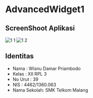 # AdvancedWidget1

## ScreenShoot Aplikasi
![1 1](https://cloud.githubusercontent.com/assets/22207275/20033415/8e652312-a3d2-11e6-8809-d7675dc546fe.png)
![1 2](https://cloud.githubusercontent.com/assets/22207275/20033416/8e6c98a4-a3d2-11e6-9bd2-3b65827e0cc1.png)

## Identitas 
* Nama : Wisnu Damar Priambodo
* Kelas : XII RPL 3
* No Urut : 39
* NIS : 4462/1360.063
* Nama Sekolah: SMK Telkom Malang
